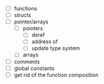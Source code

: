 - [ ] functions
- [ ] structs
- [ ] pointer/arrays
  - [ ] pointers
    - [ ] deref
    - [ ] address of
    - [ ] update type system
  - [ ] arrays
- [ ] comments
- [ ] global constants
- [ ] get rid of the function composition
